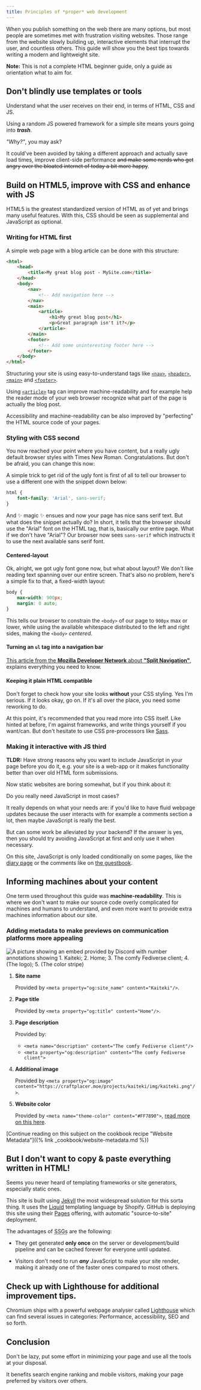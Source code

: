 ```yaml
---
title: Principles of *proper* web development
---
```


When you publish something on the web there are many options, but most people are sometimes met with frustration visiting websites. Those range from the website slowly building up, interactive elements that interrupt the user, and countless others. This guide will show you the best tips towards writing a modern and lightweight site.

**Note:** This is not a complete HTML beginner guide, only a guide as orientation what to aim for.

## Don't blindly use templates or tools

Understand what the user receives on their end, in terms of HTML, CSS and JS.

Using a random JS powered framework for a simple site means yours going into ***trash***.

*"Why?"*, you may ask?

It could've been avoided by taking a different approach and actually save load times, improve client-side performance ~~and make some nerds who get angry over the bloated internet of today a bit more happy~~.

## Build on HTML5, improve with CSS and enhance with JS

HTML5 is the greatest standardized version of HTML as of yet and brings many useful features. With this, CSS should be seen as supplemental and JavaScript as optional.

### Writing for HTML first

A simple web page with a blog article can be done with this structure:

```html
<html>
    <head>
        <title>My great blog post - MySite.com</title>
    </head>
    <body>
        <nav>
            <!-- Add navigation here -->
        </nav>
        <main>   
            <article>
                <h1>My great blog post</h1>
                <p>Great paragraph isn't it?</p>
            </article>
        </main>
        <footer>
            <!-- Add some uninteresting footer here -->
        </footer>
    </body>
</html>
```

Structuring your site is using easy-to-understand tags like [`<nav>`](https://developer.mozilla.org/en-US/docs/Web/HTML/Element/nav), [`<header>`](https://developer.mozilla.org/en-US/docs/Web/HTML/Element/header), [`<main>`](https://developer.mozilla.org/en-US/docs/Web/HTML/Element/main) and [`<footer>`](https://developer.mozilla.org/en-US/docs/Web/HTML/Element/footer).

Using [`<article>`](https://developer.mozilla.org/en-US/docs/Web/HTML/Element/article) tag can improve machine-readability and for example help the reader mode of your web browser recognize what part of the page is actually the blog post.

Accessibility and machine-readability can be also improved by "perfecting" the HTML source code of your pages.

### Styling with CSS second

You now reached your point where you have content, but a really ugly default browser styles with Times New Roman. Congratulations. But don't be afraid, you can change this now:

A simple trick to get rid of the ugly font is first of all to tell our browser to use a different one with the snippet down below:

```css
html {
    font-family: 'Arial', sans-serif;
}
```

And ✨ magic ✨ ensues and now your page has nice sans serif text. But what does the snippet actually do? In short, it tells that the browser should use the "Arial" font on the HTML tag, that is, basically our entire page. What if we don't have "Arial"? Our browser now sees `sans-serif` which instructs it to use the next available sans serif font.

#### Centered-layout

Ok, alright, we got ugly font gone now, but what about layout? We don't like reading text spanning over our entire screen. That's also no problem, here's a simple fix to that, a fixed-width layout:

```css
body {
    max-width: 900px;
    margin: 0 auto;
}
```

This tells our browser to constrain the `<body>` of our page to `900px` max or lower, while using the available whitespace distributed to the left and right sides, making the `<body>` *centered*.

#### Turning an `ul` tag into a navigation bar

[This article from the **Mozilla Developer Network** about **"Split Navigation"**](https://developer.mozilla.org/en-US/docs/Web/CSS/Layout_cookbook/Split_Navigation), explains everything you need to know. 

#### Keeping it plain HTML compatible

Don't forget to check how your site looks **without** your CSS styling. Yes I'm serious. If it looks okay, go on. If it's all over the place, you need some reworking to do.

At this point, it's recommended that you read more into CSS itself. Like hinted at before, I'm against frameworks, and write things yourself if you want/can. But don't hesitate to use CSS pre-processors like [Sass](https://sass-lang.com/).

### Making it interactive with JS third

**TLDR:** Have strong reasons why you want to include JavaScript in your page before you do it, e.g. your site is a web-app or it makes functionality better than over old HTML form submissions.

Now static websites are boring somewhat, but if you think about it:

Do you really need JavaScript in most cases?

It really depends on what your needs are: if you'd like to have fluid webpage updates because the user interacts with for example a comments section a lot, then maybe JavaScript is really the best.

But can some work be alleviated by your backend? If the answer is yes, then you should try avoiding JavaScript at first and only use it when necessary.

On this site, JavaScript is only loaded conditionally on some pages, like the [diary page](/diary) or the comments like on [the guestbook](/guestbook).

## Informing machines about your content

One term used throughout this guide was **machine-readability**. This is where we don't want to make our source code overly complicated for machines and humans to understand, and even more want to provide extra machines information about our site.

### Adding metadata to make previews on communication platforms more appealing

![A picture showing an embed provided by Discord with number annotations showing 1. Kaiteki; 2. Home; 3. The comfy Fediverse client; 4. (The logo); 5. (The color stripe)](/img/blog/web-previews/discord-web-embed-with-legend.png)

1. **Site name**

   Provided by `<meta property="og:site_name" content="Kaiteki"/>`.

2. **Page title**

   Provided by `<meta property="og:title" content="Home"/>`.

3. **Page description**

   Provided by:
   - `<meta name="description" content="The comfy Fediverse client"/>`
   - `<meta property="og:description" content="The comfy Fediverse client">`

4. **Additional image**

   Provided by `<meta property="og:image" content="https://craftplacer.moe/projects/kaiteki/img/kaiteki.png"/>`.

5. **Website color**

   Provided by `<meta name="theme-color" content="#FF7890">`, [read more on this here](https://developers.google.com/web/updates/2014/11/Support-for-theme-color-in-Chrome-39-for-Android).

[Continue reading on this subject on the cookbook recipe "Website Metadata"]({% link _cookbook/website-metadata.md %})

## But I don't want to copy & paste everything written in HTML!

Seems you never heard of templating frameworks or site generators, especially static ones.

This site is built using [Jekyll](https://jekyllrb.com/) the most widespread solution for this sorta thing. It uses the [Liquid](https://github.com/Shopify/liquid) templating language by Shopify. GitHub is deploying this site using their [Pages](https://pages.github.com/) offering, with automatic "source-to-site" deployment.

The advantages of <abbr title="static site generators">SSGs</abbr> are the following:

- They get generated **only once** on the server or development/build pipeline and can be cached forever for everyone until updated.

- Visitors don't need to run ***any*** JavaScript to make your site render, making it already one of the faster ones compared to most others.

## Check up with Lighthouse for additional improvement tips.

Chromium ships with a powerful webpage analyser called [Lighthouse](https://developers.google.com/web/tools/lighthouse/) which can find several issues in categories: Performance, accessibility, SEO and so forth.

## Conclusion

Don't be lazy, put some effort in minimizing your page and use all the tools at your disposal.

It benefits search engine ranking and mobile visitors, making your page preferred by visitors over others.